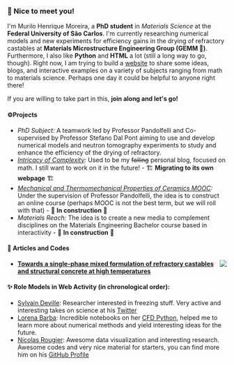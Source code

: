 ### 🤝 Nice to meet you!
I'm Murilo Henrique Moreira, a **PhD student** in *Materials Science* at the **Federal University of São Carlos**. I'm currently researching numerical models and new experiments for efficiency gains in the drying of refractory castables at **Materials Microstructure Engineering Group (GEMM 💎)**. Furthermore, I also like **Python** and **HTML** a lot (still a long way to go, though). Right now, I am trying to build a [website](https://murilohmoreira.github.io/) to share some ideas, blogs, and interactive examples on a variety of subjects ranging from math to materials science. Perhaps one day it could be helpful to anyone right there!

If you are willing to take part in this, **join along and let's go!**

#### ⚙Projects
- *PhD Subject:* A teamwork led by Professor Pandolfelli and Co-supervised by Professor Stefano Dal Pont aiming to use and develop numerical models and neutron tomography experiments to study and enhance the efficiency of the drying of refractory.
- *[Intricacy of Complexity](https://murilohmoreira.github.io/ios/):* Used to be my ~~failing~~ personal blog, focused on math. I still want to work on it in the future! - 🏗 **Migrating to its own webpage** 🏗 
- *[Mechanical and Thermomechanical Properties of Ceramics MOOC](https://murilohmoreira.github.io/host_widgets/index.html):* Under the supervision of Professor Pandolfelli, the idea is to construct an online course (perhaps MOOC is not the best term, but we will roll with that) - 🚧 **In construction** 🚧 
- *Materials Reach:* The idea is to create a new media to complement disciplines on the Materials Engineering Bachelor course based in interactivity - 🚧 **In construction** 🚧 


#### 📄 Articles and Codes
- <a href="https://doi.org/10.1016/j.ijheatmasstransfer.2021.121064"><img src="https://img.shields.io/badge/DOI-10.1016%2Fj.ijheatmasstransfer.2021.121064-cfd8dc?labelColor=050023&color=F5F2FF" align="right"/></a> **[Towards a single-phase mixed formulation of refractory castables and structural concrete at high temperatures](https://github.com/MuriloHMoreira/supp_code_single_phase_mixed_element)**


#### ✨ Role Models in Web Activity (in chronological order):
- [Sylvain Deville](https://sylvaindeville.net/):  Researcher interested in freezing stuff. Very active and interesting takes on science at his [Twitter](https://twitter.com/devillesy)
- [Lorena Barba](https://lorenabarba.com/): Incredible notebooks on her [CFD Python](https://github.com/barbagroup/CFDPython), helped me to learn more about numerical methods and yield interesting ideas for the future.
- [Nicolas Rougier](https://www.labri.fr/perso/nrougier): Awesome data visualization and interesting research. Awesome codes and very nice material for starters, you can find more him on his [GitHub Profile](https://github.com/rougier)
